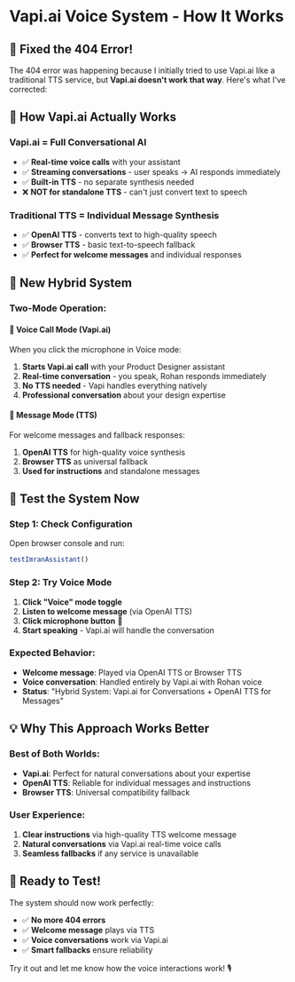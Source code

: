 # Vapi.ai Voice System - How It Works

## 🔧 **Fixed the 404 Error!**

The 404 error was happening because I initially tried to use Vapi.ai like a traditional TTS service, but **Vapi.ai doesn't work that way**. Here's what I've corrected:

## 🎯 **How Vapi.ai Actually Works**

### **Vapi.ai = Full Conversational AI**
- ✅ **Real-time voice calls** with your assistant
- ✅ **Streaming conversations** - user speaks → AI responds immediately  
- ✅ **Built-in TTS** - no separate synthesis needed
- ❌ **NOT for standalone TTS** - can't just convert text to speech

### **Traditional TTS = Individual Message Synthesis**  
- ✅ **OpenAI TTS** - converts text to high-quality speech
- ✅ **Browser TTS** - basic text-to-speech fallback
- ✅ **Perfect for welcome messages** and individual responses

## 🔄 **New Hybrid System**

### **Two-Mode Operation:**

#### **🎤 Voice Call Mode (Vapi.ai)**
When you click the microphone in Voice mode:
1. **Starts Vapi.ai call** with your Product Designer assistant
2. **Real-time conversation** - you speak, Rohan responds immediately
3. **No TTS needed** - Vapi handles everything natively
4. **Professional conversation** about your design expertise

#### **💬 Message Mode (TTS)**  
For welcome messages and fallback responses:
1. **OpenAI TTS** for high-quality voice synthesis
2. **Browser TTS** as universal fallback
3. **Used for instructions** and standalone messages

## 🧪 **Test the System Now**

### **Step 1: Check Configuration**
Open browser console and run:
```javascript
testImranAssistant()
```

### **Step 2: Try Voice Mode**
1. **Click "Voice" mode toggle**
2. **Listen to welcome message** (via OpenAI TTS)
3. **Click microphone button** 🎤 
4. **Start speaking** - Vapi.ai will handle the conversation

### **Expected Behavior:**
- **Welcome message**: Played via OpenAI TTS or Browser TTS
- **Voice conversation**: Handled entirely by Vapi.ai with Rohan voice
- **Status**: "Hybrid System: Vapi.ai for Conversations + OpenAI TTS for Messages"

## 💡 **Why This Approach Works Better**

### **Best of Both Worlds:**
- **Vapi.ai**: Perfect for natural conversations about your expertise
- **OpenAI TTS**: Reliable for individual messages and instructions
- **Browser TTS**: Universal compatibility fallback

### **User Experience:**
1. **Clear instructions** via high-quality TTS welcome message
2. **Natural conversations** via Vapi.ai real-time voice calls  
3. **Seamless fallbacks** if any service is unavailable

## 🎉 **Ready to Test!**

The system should now work perfectly:

- ✅ **No more 404 errors**
- ✅ **Welcome message** plays via TTS  
- ✅ **Voice conversations** work via Vapi.ai
- ✅ **Smart fallbacks** ensure reliability

Try it out and let me know how the voice interactions work! 🎙️